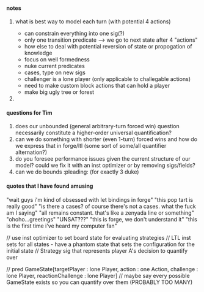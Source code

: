 #### notes
1. what is best way to model each turn (with potential 4 actions)
    - can constrain everything into one sig(?) 
    - only one transition predicate --> we go to next state after 4 "actions"
    - how else to deal with potential reversion of state or propogation of knowledge
    - focus on well formedness
    - nuke current predicates
    - cases, type on new sigs
    - challenger is a lone player (only applicable to challegable actions)
    - need to make custom block actions that can hold a player
    - make big ugly tree or forest


2. 

#### questions for Tim
1. does our unbounded (general arbitrary-turn forced win) question necessarily constitute a higher-order universal quantification?
2. can we do something with shorter (even 1-turn) forced wins and how do we express that in forge/ltl (some sort of some/all quantifier alternation?)
3. do you foresee performance issues given the current structure of our model? could we fix it with an inst optimizer or by removing sigs/fields?
4. can we do bounds :pleading: (for exactly 3 duke)


#### quotes that I have found amusing
"wait guys i'm kind of obsessed with let bindings in forge"
"this pop tart is really good"
"is there a cases? of course there's not a cases. what the fuck am I saying"
"all remains constant. that's like a zenyada line or something"
"ohoho...greetings" "UNSAT???"
"this is forge, we don't understand it"
"this is the first time i've heard my computer fan"


// use inst optimizer to set board state for evaluating strategies
// LTL inst sets for all states - have a phantom state that sets the configuration for the initial state
// Strategy sig that represents player A's decision to quantify over

// pred GameState[targetPlayer : lone Player, action : one Action, challenge : lone Player, reactionChallenge : lone Player]
// maybe say every possible GameState exists so you can quantify over them (PROBABLY TOO MANY)